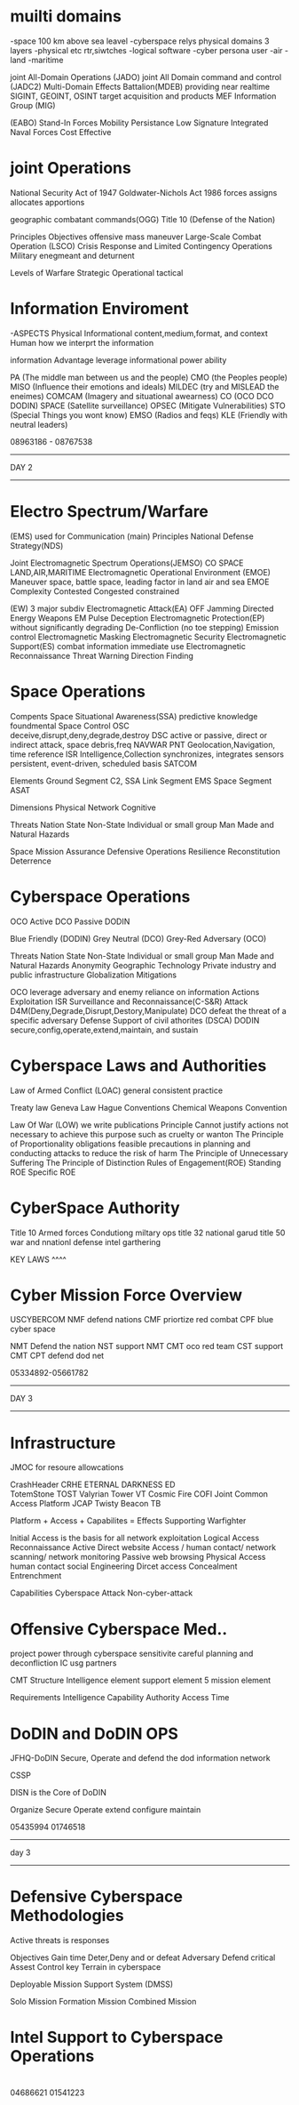 
# muilti domains
-space
  100 km above sea leavel
-cyberspace
  relys physical domains 
  3 layers
    -physical
      etc rtr,siwtches
    -logical
      software
    -cyber persona
      user
-air
-land
-maritime

joint All-Domain Operations (JADO)
joint All Domain command and control (JADC2)
Multi-Domain Effects Battalion(MDEB)
  providing near realtime SIGINT, GEOINT, OSINT target acquisition and products
MEF Information Group (MIG)

(EABO)
  Stand-In Forces
  Mobility
  Persistance
  Low Signature
  Integrated Naval Forces
  Cost Effective

# joint Operations
National Security Act of 1947
Goldwater-Nichols Act 1986
forces
  assigns
  allocates
  apportions

geographic combatant commands(OGG)
Title 10 (Defense of the Nation)

Principles 
  Objectives
  offensive
  mass
  maneuver
Large-Scale Combat Operation (LSCO)
Crisis Response and Limited Contingency Operations
Military enegmeant and deturnent

Levels of Warfare
  Strategic
  Operational
  tactical

# Information Enviroment
-ASPECTS
  Physical
  Informational
    content,medium,format, and context
  Human
    how we interprt the information

  information Advantage
    leverage
  informational power 
    ability

  PA (The middle man between us and the people)
  CMO (the Peoples people)
  MISO (Influence their emotions and ideals)
  MILDEC (try and MISLEAD the eneimes)
  COMCAM (Imagery and situational awearness)
  CO (OCO DCO DODIN)
  SPACE (Satellite surveillance)
  OPSEC (Mitigate Vulnerabilities)
  STO (Special Things you wont know)
  EMSO (Radios and feqs)
  KLE (Friendly with neutral leaders)
  
08963186 - 08767538
___
DAY 2
___
# Electro Spectrum/Warfare
(EMS)
used for Communication (main)
Principles
  National Defense Strategy(NDS)

Joint Electromagnetic Spectrum Operations(JEMSO)
  CO
  SPACE
  LAND,AIR,MARITIME
Electromagnetic Operational Environment (EMOE)
  Maneuver space, battle space, 
  leading factor in land air and sea
EMOE Complexity
  Contested
  Congested
  constrained

(EW)
3 major subdiv
Electromagnetic Attack(EA)
OFF
  Jamming
  Directed Energy Weapons
  EM Pulse
  Deception
Electromagnetic Protection(EP)
  without significantly degrading
    De-Confliction (no toe stepping)
    Emission control
    Electromagnetic Masking
    Electromagnetic Security
Electromagnetic Support(ES)
  combat information
  immediate use
    Electromagnetic Reconnaissance
    Threat Warning
    Direction Finding
# Space Operations
Compents
  Space Situational Awareness(SSA)
    predictive knowledge
    foundmental
  Space Control
    OSC  
      deceive,disrupt,deny,degrade,destroy
    DSC
      active or passive, direct or indirect attack, space debris,freq
    NAVWAR
  PNT
    Geolocation,Navigation, time reference
  ISR
    Intelligence,Collection synchronizes, integrates sensors
    persistent, event-driven, scheduled basis
  SATCOM

Elements
  Ground Segment
    C2, SSA
  Link Segment
    EMS
  Space Segment
    ASAT

Dimensions
  Physical
  Network
  Cognitive

Threats
  Nation State
  Non-State
  Individual or small group
  Man Made and Natural Hazards

Space Mission Assurance
  Defensive Operations
  Resilience
  Reconstitution
  Deterrence

# Cyberspace Operations
OCO
  Active
DCO
  Passive
DODIN

Blue Friendly (DODIN)
Grey Neutral (DCO)
Grey-Red Adversary (OCO)

Threats
  Nation State
  Non-State
  Individual or small group
  Man Made and Natural Hazards
  Anonymity
  Geographic
  Technology
  Private industry and public infrastructure
  Globalization
  Mitigations

OCO
  leverage adversary and enemy reliance on information
  Actions
    Exploitation
      ISR
      Surveillance and Reconnaissance(C-S&R)
    Attack
      D4M(Deny,Degrade,Disrupt,Destory,Manipulate)
DCO
  defeat the threat of  a specific adversary
  Defense Support of civil athorites (DSCA)
DODIN
  secure,config,operate,extend,maintain, and sustain

# Cyberspace Laws and Authorities
Law of Armed Conflict (LOAC)
  general consistent practice

  Treaty law
    Geneva Law
    Hague Conventions
    Chemical Weapons Convention

  Law Of War (LOW)
    we write publications
  Principle
    Cannot justify actions not necessary to achieve this purpose such as cruelty or wanton
    The Principle of Proportionality 
      obligations feasible precautions in planning and conducting attacks to reduce the risk of harm
    The Principle of Unnecessary Suffering
    The Principle of Distinction
    Rules of Engagement(ROE)
      Standing ROE
      Specific ROE

# CyberSpace Authority
Title 10 Armed forces                      Condutiong miltary ops
title 32  national garud
title 50 war and nnationl defense           intel garthering


KEY LAWS ^^^^

# Cyber Mission Force Overview

USCYBERCOM
  NMF
    defend nations
  CMF
    priortize red combat
  CPF
    blue cyber space

  NMT Defend the nation
  NST support NMT 
  CMT oco red team
  CST support CMT
  CPT defend dod net 
  

05334892-05661782
___
DAY 3
___

# Infrastructure
JMOC for resoure allowcations

CrashHeader CRHE 
ETERNAL DARKNESS ED  
TotemStone TOST
Valyrian Tower VT
Cosmic Fire COFI
Joint Common Access Platform JCAP
Twisty Beacon TB

Platform + Access + Capabilites = Effects Supporting Warfighter

Initial Access is the basis for all network exploitation
Logical Access 
  Reconnaissance
    Active
      Direct website Access / human contact/ network scanning/ network monitoring
    Passive
      web browsing
Physical Access
  human contact
  social Engineering
  Dircet access
Concealment
  Entrenchment

Capabilities
  Cyberspace Attack
  Non-cyber-attack 
  
# Offensive Cyberspace Med..
  project power through cyberspace
  sensitivite careful planning and deconfliction IC usg partners

  CMT Structure
    Intelligence element
    support element
    5 mission element

  Requirements 
    Intelligence
    Capability
    Authority
    Access
    Time

# DoDIN and DoDIN OPS
JFHQ-DoDIN 
  Secure, Operate and defend the dod information network

CSSP 

DISN is the Core of DoDIN

Organize 
Secure
Operate
extend
configure
maintain



05435994
01746518
___
day 3
____

# Defensive Cyberspace Methodologies
Active threats 
is responses

Objectives
  Gain time
  Deter,Deny and or defeat Adversary
  Defend critical Assest
  Control key Terrain in cyberspace

Deployable Mission Support System (DMSS)

Solo Mission
Formation Mission
Combined Mission

# Intel Support to Cyberspace Operations

# 
04686621
01541223
